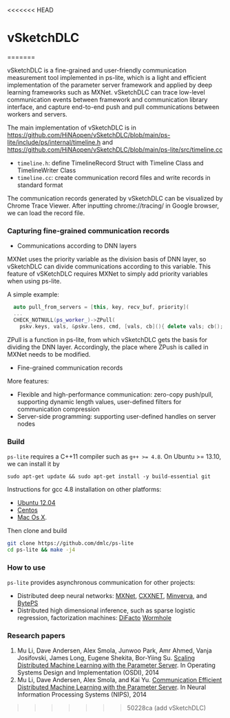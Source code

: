 <<<<<<< HEAD
# vSketchDLC
=======

vSketchDLC is a fine-grained and user-friendly 
communication measurement tool implemented in ps-lite, which 
is a light and efficient implementation of the parameter server framework and 
applied by deep learning frameworks such as MXNet.
vSketchDLC can trace low-level communication events between 
framework and communication library interface, and capture 
end-to-end push and pull communications between workers and servers. 

The main implementation of vSketchDLC is in 
https://github.com/HiNAopen/vSketchDLC/blob/main/ps-lite/include/ps/internal/timeline.h 
and https://github.com/HiNAopen/vSketchDLC/blob/main/ps-lite/src/timeline.cc
- `timeline.h`: define TimelineRecord Struct with Timeline Class and TimelineWriter Class
- `timeline.cc`: create communication record files and write records in standard format

The communication records generated by vSketchDLC can be visualized by Chrome Trace Viewer.
After inputting chrome://tracing/ in Google browser, we can load the record file.

### Capturing fine-grained communication records

- Communications according to DNN layers

MXNet uses the priority variable as the division basis of DNN layer, 
so vSketchDLC can divide communications according to this variable.
This feature of vSKetchDLC requires MXNet to simply add priority variables when using ps-lite.

A simple example:

```c++ MXNet kvstore_dist.h 
  auto pull_from_servers = [this, key, recv_buf, priority](
  ...
  CHECK_NOTNULL(ps_worker_)->ZPull(
    pskv.keys, vals, &pskv.lens, cmd, [vals, cb](){ delete vals; cb(); }, priority);
```

ZPull is a function in ps-lite, from which vSketchDLC gets the basis for dividing the DNN layer. 
Accordingly, the place where ZPush is called in MXNet needs to be modified.

- Fine-grained communication records


More features:

- Flexible and high-performance communication: zero-copy push/pull, supporting
  dynamic length values, user-defined filters for communication compression
- Server-side programming: supporting user-defined handles on server nodes

### Build

`ps-lite` requires a C++11 compiler such as `g++ >= 4.8`. On Ubuntu >= 13.10, we
can install it by
```
sudo apt-get update && sudo apt-get install -y build-essential git
```
Instructions for gcc 4.8 installation on other platforms:
- [Ubuntu 12.04](http://ubuntuhandbook.org/index.php/2013/08/install-gcc-4-8-via-ppa-in-ubuntu-12-04-13-04/)
- [Centos](http://linux.web.cern.ch/linux/devtoolset/)
- [Mac Os X](http://hpc.sourceforge.net/).

Then clone and build

```bash
git clone https://github.com/dmlc/ps-lite
cd ps-lite && make -j4
```

### How to use

`ps-lite` provides asynchronous communication for other projects: 
  - Distributed deep neural networks:
    [MXNet](https://github.com/dmlc/mxnet),
    [CXXNET](https://github.com/dmlc/cxxnet),
    [Minverva](https://github.com/minerva-developers/minerva), and
    [BytePS](https://github.com/bytedance/byteps/)
  - Distributed high dimensional inference, such as sparse logistic regression,
    factorization machines:
    [DiFacto](https://github.com/dmlc/difacto)
    [Wormhole](https://github.com/dmlc/wormhole)


### Research papers
  1. Mu Li, Dave Andersen, Alex Smola, Junwoo Park, Amr Ahmed, Vanja Josifovski,
     James Long, Eugene Shekita, Bor-Yiing
     Su. [Scaling Distributed Machine Learning with the Parameter Server](http://www.cs.cmu.edu/~muli/file/parameter_server_osdi14.pdf). In
     Operating Systems Design and Implementation (OSDI), 2014
  2. Mu Li, Dave Andersen, Alex Smola, and Kai
     Yu. [Communication Efficient Distributed Machine Learning with the Parameter Server](http://www.cs.cmu.edu/~muli/file/parameter_server_nips14.pdf). In
     Neural Information Processing Systems (NIPS), 2014
>>>>>>> 50228ca (add vSketchDLC)
